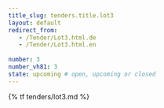 ```yaml
---
title_slug: tenders.title.lot3
layout: default
redirect_from:
   - /Tender/Lot3.html.de
   - /Tender/Lot3.html.en
   
number: 3
number_vh81: 3
state: upcoming # open, upcoming or closed
---
```


{% tf tenders/lot3.md %}
